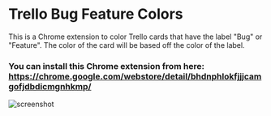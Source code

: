 # Trello Bug Feature Colors

This is a Chrome extension to color Trello cards that have the label "Bug" or "Feature". The color of the card will be based off the color of the label.

### You can install this Chrome extension from here: https://chrome.google.com/webstore/detail/bhdnphlokfjjjcamgofjdbdicmgnhkmp/

![screenshot](https://i.imgur.com/lQYKtzQ.png)